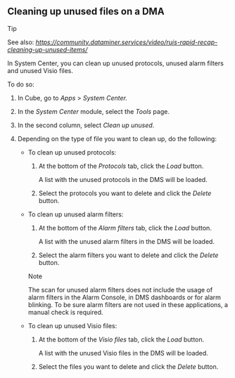 ## Cleaning up unused files on a DMA

> [!TIP]
> See also:
> *<https://community.dataminer.services/video/ruis-rapid-recap-cleaning-up-unused-items/>* 

In System Center, you can clean up unused protocols, unused alarm filters and unused Visio files.

To do so:

1. In Cube, go to *Apps* > *System Center.*

2. In the *System Center* module, select the *Tools* page.

3. In the second column, select *Clean up unused*.

4. Depending on the type of file you want to clean up, do the following:

    - To clean up unused protocols:

        1. At the bottom of the *Protocols* tab, click the *Load* button.

            A list with the unused protocols in the DMS will be loaded.

        2. Select the protocols you want to delete and click the *Delete* button.

    - To clean up unused alarm filters:

        1. At the bottom of the *Alarm filters* tab, click the *Load* button.

            A list with the unused alarm filters in the DMS will be loaded.

        2. Select the alarm filters you want to delete and click the *Delete* button.

        > [!NOTE]
        > The scan for unused alarm filters does not include the usage of alarm filters in the Alarm Console, in DMS dashboards or for alarm blinking. To be sure alarm filters are not used in these applications, a manual check is required.

    - To clean up unused Visio files:

        1. At the bottom of the *Visio files* tab, click the *Load* button.

            A list with the unused Visio files in the DMS will be loaded.

        2. Select the files you want to delete and click the *Delete* button.

